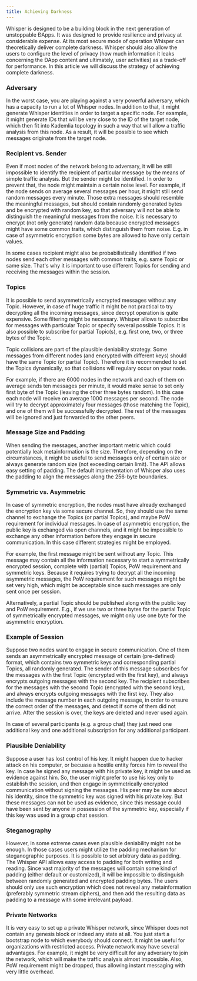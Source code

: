 ```yaml
---
title: Achieving Darkness
---
```

Whisper is designed to be a building block in the next generation of unstoppable ÐApps. It was designed to provide resilience and privacy at considerable expense. At its most secure mode of operation Whisper can theoretically deliver complete darkness. Whisper should also allow the users to configure the level of privacy (how much information it leaks concerning the ÐApp content and ultimately, user activities) as a trade-off for performance. In this article we will discuss the strategy of achieving complete darkness.

### Adversary

In the worst case, you are playing against a very powerful adversary, which has a capacity to run a lot of Whisper nodes. In addition to that, it might generate Whisper identities in order to target a specific node. For example, it might generate IDs that will be very close to the ID of the target node, which then fit into Kademlia topology in such a way that will allow a traffic analysis from this node. As a result, it will be possible to see which messages originate from the target node.

### Recipient vs. Sender

Even if most nodes of the network belong to adversary, it will be still impossible to identify the recipient of particular message by the means of simple traffic analysis. But the sender might be identified. In order to prevent that, the node might maintain a certain noise level. For example, if the node sends on average several messages per hour, it might still send random messages every minute. Those extra messages should resemble the meaningful messages, but should contain randomly generated bytes and be encrypted with random key, so that adversary will not be able to distinguish the meaningful messages from the noise. It is necessary to encrypt (not only generate) random data because encrypted messages might have some common traits, which distinguish them from noise. E.g. in case of asymmetric encryption some bytes are allowed to have only certain values. 

In some cases recipient might also be probabilistically identified if two nodes send each other messages with common traits, e.g. same Topic or same size. That's why it is important to use different Topics for sending and receiving the messages within the session.

### Topics

It is possible to send asymmetrically encrypted messages without any Topic. However, in case of huge traffic it might be not practical to try decrypting all the incoming messages, since decrypt operation is quite expensive. Some filtering might be necessary. Whisper allows to subscribe for messages with particular Topic or specify several possible Topics. It is also possible to subscribe for partial Topic(s), e.g. first one, two, or three bytes of the Topic.

Topic collisions are part of the plausible deniability strategy. Some messages from different nodes (and encrypted with different keys) should have the same Topic (or partial Topic). Therefore it is recommended to set the Topics dynamically, so that collisions will regulary occur on your node.

For example, if there are 6000 nodes in the network and each of them on average sends ten messages per minute, it would make sense to set only first byte of the Topic (leaving the other three bytes random). In this case each node will receive on average 1000 messages per second. The node will try to decrypt approximately four messages (those matching the Topic), and one of them will be successfully decrypted. The rest of the messages will be ignored and just forwarded to the other peers.

### Message Size and Padding

When sending the messages, another important metric which could potentially leak metainformation is the size. Therefore, depending on the circumstances, it might be useful to send messages only of certain size or always generate random size (not exceeding certain limit). The API allows easy setting of padding. The default implementation of Whisper also uses the padding to align the messages along the 256-byte boundaries.

### Symmetric vs. Asymmetric

In case of symmetric encryption, the nodes must have already exchanged the encryption key via some secure channel. So, they should use the same channel to exchange the Topics (or partial Topics), and maybe PoW requirement for individual messages. In case of asymmetric encryption, the public key is exchanged via open channels, and it might be impossible to exchange any other information before they engage in secure communication. In this case different strategies might be employed. 

For example, the first message might be sent without any Topic. This message may contain all the information necessary to start a symmetrically encrypted session, complete with (partial) Topics, PoW requirement and symmetric keys. Because it requires trying to decrypt all the incoming asymmetric messages, the PoW requirement for such messages might be set very high, which might be acceptable since such messages are only sent once per session. 

Alternatively, a partial Topic should be published along with the public key and PoW requirement. E.g., if we use two or three bytes for the partial Topic of symmetrically encrypted messages, we might only use one byte for the asymmetric encryption.

### Example of Session

Suppose two nodes want to engage in secure communication. One of them sends an asymmetrically encrypted message of certain (pre-defined) format, which contains two symmetric keys and corresponding partial Topics, all randomly generated. The sender of this message subscribes for the messages with the first Topic (encrypted with the first key), and always encrypts outgoing messages with the second key. The recipient subscribes for the messages with the second Topic (encrypted with the second key), and always encrypts outgoing messages with the first key. They also include the message number in each outgoing message, in order to ensure the correct order of the messages, and detect if some of them did not arrive. After the session is over, the keys are deleted and never used again.

In case of several participants (e.g. a group chat) they just need one additional key and one additional subscription for any additional participant.

### Plausible Deniability

Suppose a user has lost control of his key. It might happen due to hacker attack on his computer, or becuase a hostile entity forces him to reveal the key. In case he signed any message with his private key, it might be used as evidence against him. So, the user might prefer to use his key only to establish the session, and then engage in symmetrically encrypted communication without signing the messages. His peer may be sure about his identity, since the symmetric key was signed with his private key. But these messages can not be used as evidence, since this message could have been sent by anyone in possession of the symmetric key, especially if this key was used in a group chat session.

### Steganography

However, in some extreme cases even plausible deniability might not be enough. In those cases users might utilize the padding mechanism for steganographic purposes. It is possible to set arbitrary data as padding. The Whisper API allows easy access to padding for both writing and reading. Since vast majority of the messages will contain some kind of padding (either default or customized), it will be impossible to distinguish between randomly generated and encrypted padding bytes. The users should only use such encryption which does not reveal any metainformation (preferably symmetric stream ciphers), and then add the resulting data as padding to a message with some irrelevant payload.

### Private Networks

It is very easy to set up a private Whisper network, since Whisper does not contain any genesis block or indeed any state at all. You just start a bootstrap node to which everybody should connect. It might be useful for organizations with restricted access. Private network may have several advantages. For example, it might be very difficult for any adversary to join the network, which will make the traffic analysis almost impossible. Also, PoW requirement might be dropped, thus allowing instant messaging with very little overhead.
